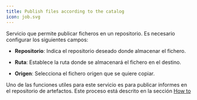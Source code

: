 ```yaml
---
title: Publish files according to the catalog
icon: job.svg
---
```

Servicio que permite publicar ficheros en un repositorio. Es necesario configurar los siguientes campos:

* **Repositorio**: Indica el repositorio deseado donde almacenar el fichero.

* **Ruta**: Establece la ruta donde se almacenará el fichero en el destino.

* **Origen**: Selecciona el fichero origen que se quiere copiar.

Uno de las funciones utiles para este servicio es para publicar informes en el repositorio de artefactos. Este proceso está descrito en la sección [How to](howto/publish-reports)
